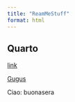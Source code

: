 ```yaml
---
title: "ReamMeStuff"
format: html
---
```


## Quarto

[link](FirstQuartoFile.html)

[Gugus](GugusTrilogyFile.qmd)

Ciao: buonasera
